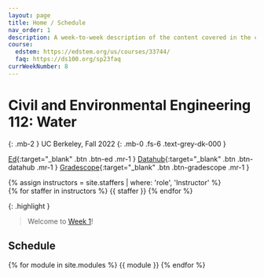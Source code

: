 ```yaml
---
layout: page
title: Home / Schedule
nav_order: 1
description: A week-to-week description of the content covered in the course.
course:
  edstem: https://edstem.org/us/courses/33744/
  faq: https://ds100.org/sp23faq
currWeekNumber: 8
---
```


# Civil and Environmental Engineering 112: Water

{: .mb-2 }
UC Berkeley, Fall 2022
{: .mb-0 .fs-6 .text-grey-dk-000 }


[Ed](https://edstem.org/us/courses/31190){:target="_blank" .btn .btn-ed .mr-1 }
[Datahub](http://data100.datahub.berkeley.edu/){:target="_blank" .btn .btn-datahub .mr-1 }
[Gradescope](https://www.gradescope.com/courses/31190){:target="_blank" .btn .btn-gradescope .mr-1 }

<div>
{% assign instructors = site.staffers | where: 'role', 'Instructor' %}
  <div class="role">
    {% for staffer in instructors %}
    {{ staffer }}
    {% endfor %}
  </div>
</div>

{: .highlight }
> Welcome to [Week 1](#week-{{page.currWeekNumber}})!


<a name="schedule"></a>
## Schedule

{% for module in site.modules %}
{{ module }}
{% endfor %}
